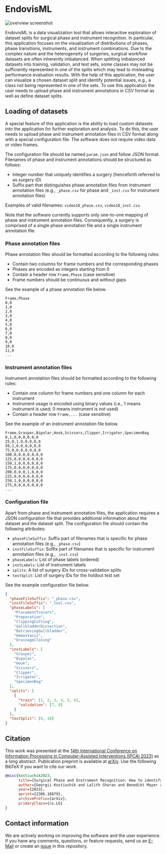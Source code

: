 # EndovisML

![overview screenshot](assets/overview.gif)

EndovisML is a data visualization tool that allows interactive exploration of dataset splits for surgical phase and instrument recognition. In particular, this application focuses on the visualization of distributions of phases, phase transitions, instruments, and instrument combinations. Due to the complex nature and the heterogeneity of surgeries, surgical workflow datasets are often inherently imbalanced. When splitting imbalanced datasets into training, validation, and test sets, some classes may not be sufficiently represented in one of the splits which may lead to misleading performance evaluation results. With the help of this application, the user can visualize a chosen dataset split and identify potential issues, e.g., a class not being represented in one of the sets. To use this application the user needs to upload phase and instrument annotations in CSV format as well as define dataset splits.

## Loading of datasets
A special feature of this application is the ability to load custom datasets into the application for further exploration and analysis. To do this, the user needs to upload phase and instrument annotation files in CSV format along with a special configuration file. The software does not require video data or video frames.

The configuration file should be named `param.json` and follow JSON format. Filenames of phase and instrument annotations should be structured as follows:

- Integer number that uniquely identifies a surgery (henceforth referred to as *surgery ID*)
- Suffix part that distinguishes phase annotation files from instrument annotation files (e.g., `_phase.csv` for phase and `_ìnst.csv` for instrument annotation files)

Examples of valid filenames: `video10_phase.csv`, `video10_inst.csv`.

Note that the software currently supports only one-to-one mapping of phase and instrument annotation files. Consequently, a surgery is comprised of a single phase annotation file and a single instrument annotation file.

### Phase annotation files
Phase annotation files should be formatted according to the following rules: 

- Contain two columns for frame numbers and the corresponding phases
- Phases are encoded as integers starting from 0
- Contain a header row `Frame,Phase` (case sensitive)
- Frame numbers should be continuous and without gaps

See the example of a phase annotation file below.

```CSV
Frame,Phase
0,0
1,0
2,0
3,0
4,0
5,0
6,0
7,0
8,0
9,0
10,0
11,0
...
```

### Instrument annotation files
Instrument annotation files should be formatted according to the following rules:

- Contain one column for frame numbers and one column for each instrument
- Instrument usage is encoded using binary values (i.e., 1 means instrument is used; 0 means instrument is not used)
- Contain a header row `Frame,...` (case sensitive)

See the example of an instrument annotation file below.

```CSV
Frame,Grasper,Bipolar,Hook,Scissors,Clipper,Irrigator,SpecimenBag
0,1,0,0,0,0,0,0
25,0,1,0,0,0,0,0
50,1,0,0,0,0,0,0
75,0,0,0,0,0,0,0
100,0,0,0,0,0,0,0
125,0,0,0,0,0,0,0
150,1,0,0,0,0,0,0
175,0,0,0,0,0,0,0
200,0,0,0,1,0,0,0
225,0,0,0,0,0,0,0
250,1,0,0,0,0,0,0
275,0,0,0,0,0,0,0
...
```

### Configuration file
Apart from phase and instrument annotation files, the application requires a JSON configuration file that provides additional information about the dataset and the dataset split. The configuration file should contain the following attributes:

- `phaseFileSuffix`: Suffix part of filenames that is specific for phase annotation files (e.g., `_phase.csv`)
- `instFileSuffix`: Suffix part of filenames that is specific for instrument annotation files (e.g., `_inst.csv`)
- `phaseLabels`: List of phase labels (ordered)
- `instLabels`: List of instrument labels
- `splits`: A list of surgery IDs for cross-validation splits
- `testSplit`: List of surgery IDs for the holdout test set

See the example configuration file below.

```JSON
{
  "phaseFileSuffix": "_phase.csv",
  "instFileSuffix": "_tool.csv",
  "phaseLabels": [
    "PlacementTrocars",
    "Preparation",
    "ClippingCutting",
    "GallbladderDissection",
    "RetrievingGallbladder",
    "Hemostasis",
    "DrainageClosing"
  ],
  "instLabels": [
    "Grasper",
    "Bipolar",
    "Hook",
    "Scissors",
    "Clipper",
    "Irrigator",
    "SpecimenBag"
  ],
  "splits": [
    {
      "train": [1, 2, 3, 4, 5, 6],
      "validation": [7, 8]
    }
  ],
  "testSplit": [9, 10]
}
```

## Citation
This work was presented at the [14th International Conference on Information Processing in Computer-Assisted Interventions (IPCAI 2023)](https://www.ipcai.org/home) as a long abstract. Publication preprint is available at [arXiv](https://doi.org/10.48550/arXiv.2306.16879). Use the following BibTeX if you want to cite our work.

```BibTeX
@misc{kostiuchik2023,
      title={Surgical Phase and Instrument Recognition: How to identify appropriate Dataset Splits}, 
      author={Georgii Kostiuchik and Lalith Sharan and Benedikt Mayer and Ivo Wolf and Bernhard Preim and Sandy Engelhardt},
      year={2023},
      eprint={2306.16879},
      archivePrefix={arXiv},
      primaryClass={cs.LG}
}
```

## Contact information
We are actively working on improving the software and the user experience. If you have any comments, questions, or feature requests, send us an [E-Mail](mailto:georgii.kostiuchik@med.uni-heidelberg.de) or create an [issue](https://github.com/Cardio-AI/endovis-ml/issues/new) in this repository.

